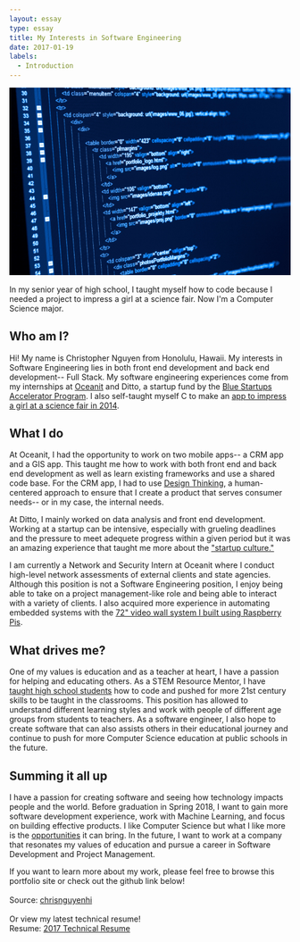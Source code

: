 ```yaml
---
layout: essay
type: essay
title: My Interests in Software Engineering
date: 2017-01-19
labels:
  - Introduction
---
```

<img class="ui medium right floated image" src="../images/soft.jpg">

In my senior year of high school, I taught myself how to code because I needed a project to impress a girl at a science fair. Now I'm a Computer Science major.

## Who am I?
Hi! My name is Christopher Nguyen from Honolulu, Hawaii. My interests in Software Engineering lies in both front end development and back end development-- Full Stack. My software engineering experiences come from my internships at [Oceanit](http://www.oceanit.com/) and Ditto, a startup fund by the [Blue Startups Accelerator Program](http://bluestartups.com/). I also self-taught myself C to make an [app to impress a girl at a science fair in 2014](https://chrisnguyenhi.github.io/projects/pipe).

## What I do
At Oceanit, I had the opportunity to work on two mobile apps-- a CRM app and a GIS app. This taught me how to work with both front end and back end development as well as learn existing frameworks and use a shared code base. For the CRM app, I had to use [Design Thinking](http://dschool.stanford.edu/dgift/), a human-centered approach to ensure that I create a product that serves consumer needs-- or in my case, the internal needs. 

At Ditto, I mainly worked on data analysis and front end development. Working at a startup can be intensive, especially with grueling deadlines and the pressure to meet adequete progress within a given period but it was an amazing experience that taught me more about the ["startup culture."](https://www.wired.com/insights/2013/09/how-do-you-define-startup-culture/) 

I am currently a Network and Security Intern at Oceanit where I conduct high-level network assessments of external clients and state agencies. Although this position is not a Software Engineering position, I enjoy being able to take on a project management-like role and being able to interact with a variety of clients. I also acquired more experience in automating embedded systems with the [72" video wall system I built using Raspberry Pis](https://chrisnguyenhi.github.io/projects/piwall72).  

## What drives me?
One of my values is education and as a teacher at heart, I have a passion for helping and educating others. 
As a STEM Resource Mentor, I have [taught high school students](https://chrisnguyenhi.github.io/projects/airis) how to code and pushed for more 21st century skills to be taught in the classrooms. This position has allowed to understand different learning styles and work with people of different age groups from students to teachers. As a software engineer, I also hope to create software that can also assists others in their educational journey and continue to push for more Computer Science education at public schools in the future.

## Summing it all up
I have a passion for creating software and seeing how technology impacts people and the world. Before graduation in Spring 2018, I want to gain more software development experience, work with Machine Learning, and focus on building effective products.
I like Computer Science but what I like more is the [opportunities](https://www.youtube.com/watch?v=nKIu9yen5nc) it can bring. 
In the future, I want to work at a company that resonates my values of education and pursue a career in Software Development and Project Management. 

If you want to learn more about my work, please feel free to browse this portfolio site or check out the github link below!
<br><br>
Source: <a href="https://github.com/chrisnguyenhi/"><i class="large github icon"></i>chrisnguyenhi</a>
<br><br>
Or view my latest technical resume!
<br>
Resume: <a href="https://chrisnguyenhi.github.io/resume.pdf">2017 Technical Resume</a>
